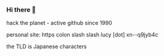 ### Hi there 👋
hack the planet - active github since 1990

personal site: https colon slash slash lucy [dot] xn--q9jyb4c

the TLD is Japanese characters
